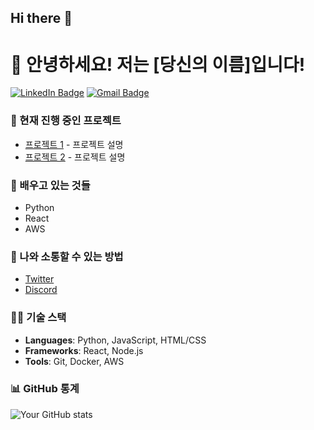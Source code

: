 ## Hi there 👋

<!--
**ko6dong/ko6dong** is a ✨ _special_ ✨ repository because its `README.md` (this file) appears on your GitHub profile.

Here are some ideas to get you started:

- 🔭 I’m currently working on ...
- 🌱 I’m currently learning ...
- 👯 I’m looking to collaborate on ...
- 🤔 I’m looking for help with ...
- 💬 Ask me about ...
- 📫 How to reach me: ...
- 😄 Pronouns: ...
- ⚡ Fun fact: ...
-->

# 👋 안녕하세요! 저는 [당신의 이름]입니다!

[![LinkedIn Badge](https://img.shields.io/badge/LinkedIn-blue?style=flat&logo=linkedin&logoColor=white)](https://www.linkedin.com/in/your-profile-link)
[![Gmail Badge](https://img.shields.io/badge/Email-ea4335?style=flat&logo=gmail&logoColor=white)](mailto:your-email@example.com)

### 🔭 현재 진행 중인 프로젝트
- [프로젝트 1](링크) - 프로젝트 설명
- [프로젝트 2](링크) - 프로젝트 설명

### 🌱 배우고 있는 것들
- Python
- React
- AWS

### 💬 나와 소통할 수 있는 방법
- [Twitter](https://twitter.com/your_profile)
- [Discord](https://discord.com/users/your_user_id)

### 🧑‍💻 기술 스택
- **Languages**: Python, JavaScript, HTML/CSS
- **Frameworks**: React, Node.js
- **Tools**: Git, Docker, AWS

### 📊 GitHub 통계
![Your GitHub stats](https://github-readme-stats.vercel.app/api?username=your-username&show_icons=true&hide_title=true&count_private=true&hide=prs&theme=radical)
